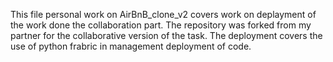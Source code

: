 This file personal work on AirBnB_clone_v2 covers work on deplayment of the work done the collaboration part.
The repository was forked from my partner for the collaborative version of the task.
The deployment covers the use of python frabric in management deployment of code.
